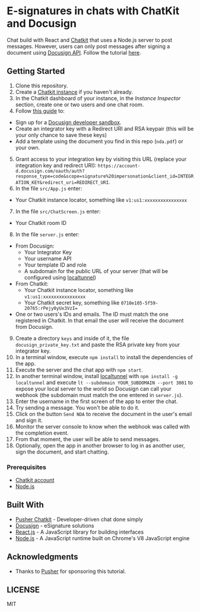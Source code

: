 # E-signatures in chats with ChatKit and Docusign

Chat build with React and [Chatkit](https://pusher.com/chatkit) that uses a Node.js server to post messages. However, users can only post messages after signing a document using [Docusign API](https://www.docusign.com/). Follow the tutorial [here](#).

## Getting Started

1. Clone this repository.
2. Create a [Chatkit instance](https://dash.pusher.com/chatkit) if you haven't already.
3. In the Chatkit dashboard of your instance, in the *Instance Inspector* section, create one or two users and one chat room.
4. Follow [this guide](https://developers.docusign.com/esign-rest-api/guides) to:
  - Sign up for a [Docusign developer sandbox](https://go.docusign.com/o/sandbox/).
  - Create an integrator key with a Redirect URI and RSA keypair (this will be your only chance to save these keys)
  - Add a template using the document you find in this repo (`nda.pdf`) or your own.
5. Grant access to your integration key by visiting this URL (replace your integration key and redirect URI): `https://account-d.docusign.com/oauth/auth?
response_type=code&scope=signature%20impersonation&client_id=INTEGRATION_KEY&redirect_uri=REDIRECT_URI`.
6. In the file `src/App.js` enter:
  - Your Chatkit instance locator, something like `v1:us1:xxxxxxxxxxxxxxxx`
7. In the file `src/ChatScreen.js` enter:
  - Your Chatkit room ID
8. In the file `server.js` enter:
  - From Docusign:
    - Your Integrator Key
    - Your username API
    - Your template ID and role
    - A subdomain for the public URL of your server (that will be configured using [localtunnel](https://github.com/localtunnel/localtunnel))
  - From Chatkit:
    - Your Chatkit instance locator, something like `v1:us1:xxxxxxxxxxxxxxxx`
    - Your Chatkit secret key, something like `0710e105-5f59-20765:rPejy0yUx3VzI=`
  - One or two users's IDs and emails. The ID must match the one registered in Chatkit. In that email the user will receive the document from Docusign.
9. Create a directory `keys` and inside of it, the file `docusign_private_key.txt` and paste the RSA private key from your integrator key. 
10. In a terminal window, execute `npm install` to install the dependencies of the app.
11. Execute the server and the chat app with `npm start`.
12. In another terminal window, install [localtunnel](https://github.com/localtunnel/localtunnel) with `npm install -g localtunnel` and execute `lt --subdomain YOUR_SUBDOMAIN --port 3001` to expose your local server to the world so Docusign can call your webhook (the subdomain must match the one entered in `server.js`).
13. Enter the username in the first screen of the app to enter the chat.
14. Try sending a message. You won't be able to do it.
15. Click on the button `Send NDA` to receive the document in the user's email and sign it.
16. Monitor the server console to know when the webhook was called with the completion event.
17. From that moment, the user will be able to send messages.
18. Optionally, open the app in another browser to log in as another user, sign the document, and start chatting.

### Prerequisites

- [Chatkit account](https://dash.pusher.com)
- [Node.js](https://nodejs.org/en/download/)

## Built With

* [Pusher Chatkit](https://pusher.com/chatkit) - Developer-driven chat done simply
* [Docusign](https://www.docusign.com/) - eSignature solutions
* [React.js](https://reactjs.org/) - A JavaScript library for building interfaces
* [Node.js](https://nodejs.org/) - A JavaScript runtime built on Chrome's V8 JavaScript engine

## Acknowledgments
* Thanks to [Pusher](https://pusher.com/) for sponsoring this tutorial.

## LICENSE
MIT